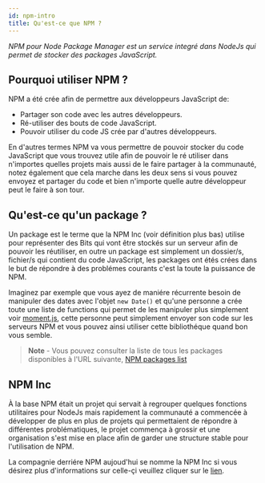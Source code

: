 ```yaml
---
id: npm-intro
title: Qu'est-ce que NPM ?
---
```

*NPM pour Node Package Manager est un service integré dans NodeJs qui permet de stocker des packages JavaScript.*

## Pourquoi utiliser NPM ?
NPM a été crée afin de permettre aux développeurs JavaScript de:

* Partager son code avec les autres développeurs.
* Ré-utiliser des bouts de code JavaScript.
* Pouvoir utiliser du code JS crée par d'autres développeurs.

En d'autres termes NPM va vous permettre de pouvoir stocker du code JavaScript que vous trouvez utile afin de pouvoir le ré utiliser dans n'importes quelles projets mais aussi de le faire partager à la communauté, notez également que cela marche dans les deux sens si vous pouvez envoyez et partager du code et bien n'importe quelle autre développeur peut le faire à son tour.

## Qu'est-ce qu'un package ?
Un package est le terme que la NPM Inc (voir définition plus bas) utilise pour représenter des Bits qui vont être stockés sur un serveur afin de pouvoir les réutiliser, en outre un package est simplement un dossier/s, fichier/s qui contient du code JavaScript, les packages ont étés crées dans le but de répondre à des problémes courants c'est la toute la puissance de NPM.

Imaginez par exemple que vous ayez de maniére récurrente besoin de manipuler des dates avec l'objet `new Date()` et qu'une personne a crée toute une liste de functions qui permet de les manipuler plus simplement voir [moment.js](https://www.npmjs.com/package/moment), cette personne peut simplement envoyer son code sur les serveurs NPM et vous pouvez ainsi utiliser cette bibliothéque quand bon vous semble.

> **Note** - Vous pouvez consulter la liste de tous les packages disponibles à l'URL suivante, [NPM packages list](https://www.npmjs.com)

## NPM Inc
À la base NPM était un projet qui servait à regrouper quelques fonctions utilitaires pour NodeJs mais rapidement la communauté a commencée à développer de plus en plus de projets qui permettaient de répondre à différentes problématiques, le projet commença à grossir et une organisation s'est mise en place afin de garder une structure stable pour l'utilisation de NPM.

La compagnie derriére NPM aujoud'hui se nomme la NPM Inc si vous désirez plus d'informations sur celle-çi veuillez cliquer sur le [lien](https://www.npmjs.com/about).
